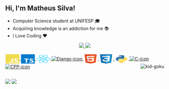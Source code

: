 ## Hi, I'm Matheus Silva!
- Computer Science student at UNIFESP 🎓
- Acquiring knowledge is an addiction for me 📚
- I Love Coding ❤️


<div align="center">
  <a href="https://github.com/math-silva">
  <img width=48% src="https://github-readme-stats.vercel.app/api?username=matheuxito&show_icons=true&theme=github_dark&include_all_commits=true&count_private=true"/>
  <img width=48% src="https://github-readme-stats.vercel.app/api/top-langs/?username=matheuxito&layout=compact&langs_count=7&theme=github_dark"/>
</div>
  
<div style="display: inline_block"><br>
  <img align="center" alt="Js-icon" height="30em" width="45em" src="https://raw.githubusercontent.com/devicons/devicon/master/icons/javascript/javascript-plain.svg">
  <img align="center" alt="Ts-icon" height="30em" width="45em" src="https://raw.githubusercontent.com/devicons/devicon/master/icons/typescript/typescript-plain.svg">
  <img align="center" alt="React-icon" height="30em" width="45em" src="https://raw.githubusercontent.com/devicons/devicon/master/icons/react/react-original.svg">
  <img align="center" alt="Django-icon" height="30em" width="45em" src="https://cdn.jsdelivr.net/gh/devicons/devicon/icons/django/django-plain.svg">
  <img align="center" alt="HTML-icon" height="30em" width="45em" src="https://raw.githubusercontent.com/devicons/devicon/master/icons/html5/html5-original.svg">
  <img align="center" alt="CSS-icon" height="30em" width="45em" src="https://raw.githubusercontent.com/devicons/devicon/master/icons/css3/css3-original.svg">
  <img align="center" alt="Python-icon" height="30em" width="45em"" src="https://raw.githubusercontent.com/devicons/devicon/master/icons/python/python-original.svg">
  <img align="center" alt="C-icon" height="30em" width="45em" src="https://cdn.jsdelivr.net/gh/devicons/devicon/icons/c/c-original.svg">
  <img align="center" alt="CPP-icon" height="30em" width="45em" src="https://cdn.jsdelivr.net/gh/devicons/devicon/icons/cplusplus/cplusplus-original.svg">
  <img align="right" alt="kid-goku" height="130em" src="https://github.com/math-silva/math-silva/blob/main/kid-goku.png">
</div>

  ##

<div>
  <a href = "mailto:matheus.souza28042001@gmail.com"><img src="https://img.shields.io/badge/-Gmail-%23333?style=for-the-badge&logo=gmail&logoColor=white" target="_blank"></a>
  <a href="https://www.linkedin.com/in/matheus-silva-563ab61b8/" target="_blank"><img src="https://img.shields.io/badge/-LinkedIn-%230077B5?style=for-the-badge&logo=linkedin&logoColor=white" target="_blank"></a>
</div>
  

